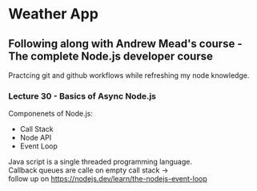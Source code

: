 # Weather App
## Following along with Andrew Mead's course - The complete Node.js developer course
Practcing git and github workflows while refreshing my node knowledge. 

### Lecture 30 - Basics of Async Node.js
Componenets of Node.js:

- Call Stack
- Node API
- Event Loop

Java script is a single threaded programming language.  
Callback queues are calle on empty call stack ->  
  follow up on https://nodejs.dev/learn/the-nodejs-event-loop



